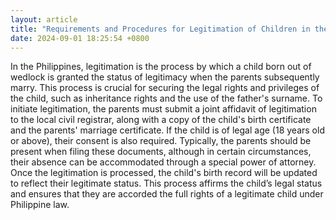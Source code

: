 ```yaml
---
layout: article
title: "Requirements and Procedures for Legitimation of Children in the Philippines"
date: 2024-09-01 18:25:54 +0800
---
```


<p>In the Philippines, legitimation is the process by which a child born out of wedlock is granted the status of legitimacy when the parents subsequently marry. This process is crucial for securing the legal rights and privileges of the child, such as inheritance rights and the use of the father's surname. To initiate legitimation, the parents must submit a joint affidavit of legitimation to the local civil registrar, along with a copy of the child's birth certificate and the parents' marriage certificate. If the child is of legal age (18 years old or above), their consent is also required. Typically, the parents should be present when filing these documents, although in certain circumstances, their absence can be accommodated through a special power of attorney. Once the legitimation is processed, the child's birth record will be updated to reflect their legitimate status. This process affirms the child’s legal status and ensures that they are accorded the full rights of a legitimate child under Philippine law.</p>